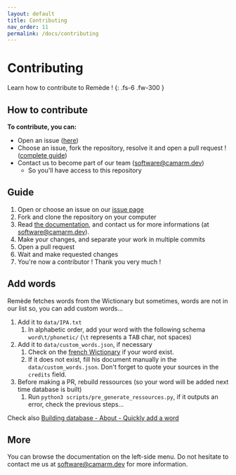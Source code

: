```yaml
---
layout: default
title: Contributing
nav_order: 11
permalink: /docs/contributing
---
```


# Contributing
Learn how to contribute to Remède !
{: .fs-6 .fw-300 }

## How to contribute
**To contribute, you can:**
- Open an issue ([here](https://github.com/camarm-dev/remede/issues/new/choose))
- Choose an issue, fork the repository, resolve it and open a pull request ! ([complete guide](#guide))
- Contact us to become part of our team (software@camarm.dev)
    - So you'll have access to this repository

## Guide
1. Open or choose an issue on our [issue page](https://github.com/camarm-dev/remede/issues)
2. Fork and clone the repository on your computer
3. Read [the documentation](https://docs.remede.camarm.fr), and contact us for more informations (at software@camarm.dev).
4. Make your changes, and separate your work in multiple commits
5. Open a pull request
6. Wait and make requested changes
7. You're now a contributor ! Thank you very much !

## Add words

Remède fetches words from the Wictionary but sometimes, words are not in our list so, you can add custom words...

1. Add it to `data/IPA.txt`
   1.  In alphabetic order, add your word with the following schema `word\t/phonetic/` (`\t` represents a <kbd>TAB</kbd> char, not spaces)
2. Add it to `data/custom_words.json`, if necessary
   1. Check on the [french Wictionary](https://fr.wiktionary.org) if your word exist.
   2. If it does not exist, fill his document manually in the `data/custom_words.json`. Don't forget to quote your sources in the `credits` field.
3. Before making a PR, rebuild ressources (so your word will be added next time database is built)
   1. Run `python3 scripts/pre_generate_ressources.py`, if it outputs an error, check the previous steps...

Check also [Building database - About - Quickly add a word](https://docs.remede.camarm.fr/docs/database/build/about#quickly-add-a-word)

## More

You can browse the documentation on the left-side menu.
Do not hesitate to contact me us at [software@camarm.dev](mailto:software@camarm.dev) for more information.

